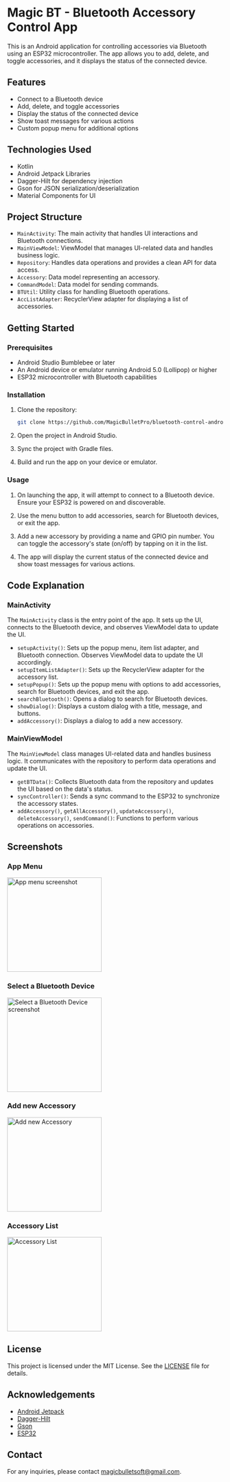 # Magic BT - Bluetooth Accessory Control App

This is an Android application for controlling accessories via Bluetooth using an ESP32 microcontroller. The app allows you to add, delete, and toggle accessories, and it displays the status of the connected device.

## Features

- Connect to a Bluetooth device
- Add, delete, and toggle accessories
- Display the status of the connected device
- Show toast messages for various actions
- Custom popup menu for additional options

## Technologies Used

- Kotlin
- Android Jetpack Libraries
- Dagger-Hilt for dependency injection
- Gson for JSON serialization/deserialization
- Material Components for UI

## Project Structure

- `MainActivity`: The main activity that handles UI interactions and Bluetooth connections.
- `MainViewModel`: ViewModel that manages UI-related data and handles business logic.
- `Repository`: Handles data operations and provides a clean API for data access.
- `Accessory`: Data model representing an accessory.
- `CommandModel`: Data model for sending commands.
- `BTUtil`: Utility class for handling Bluetooth operations.
- `AccListAdapter`: RecyclerView adapter for displaying a list of accessories.

## Getting Started

### Prerequisites

- Android Studio Bumblebee or later
- An Android device or emulator running Android 5.0 (Lollipop) or higher
- ESP32 microcontroller with Bluetooth capabilities

### Installation

1. Clone the repository:

    ```sh
    git clone https://github.com/MagicBulletPro/bluetooth-control-android.git
    ```

2. Open the project in Android Studio.

3. Sync the project with Gradle files.

4. Build and run the app on your device or emulator.

### Usage

1. On launching the app, it will attempt to connect to a Bluetooth device. Ensure your ESP32 is powered on and discoverable.

2. Use the menu button to add accessories, search for Bluetooth devices, or exit the app.

3. Add a new accessory by providing a name and GPIO pin number. You can toggle the accessory's state (on/off) by tapping on it in the list.

4. The app will display the current status of the connected device and show toast messages for various actions.

## Code Explanation

### MainActivity

The `MainActivity` class is the entry point of the app. It sets up the UI, connects to the Bluetooth device, and observes ViewModel data to update the UI.

- `setupActivity()`: Sets up the popup menu, item list adapter, and Bluetooth connection. Observes ViewModel data to update the UI accordingly.
- `setupItemListAdapter()`: Sets up the RecyclerView adapter for the accessory list.
- `setupPopup()`: Sets up the popup menu with options to add accessories, search for Bluetooth devices, and exit the app.
- `searchBluetooth()`: Opens a dialog to search for Bluetooth devices.
- `showDialog()`: Displays a custom dialog with a title, message, and buttons.
- `addAccessory()`: Displays a dialog to add a new accessory.

### MainViewModel

The `MainViewModel` class manages UI-related data and handles business logic. It communicates with the repository to perform data operations and update the UI.

- `getBTData()`: Collects Bluetooth data from the repository and updates the UI based on the data's status.
- `syncController()`: Sends a sync command to the ESP32 to synchronize the accessory states.
- `addAccessory()`, `getAllAccessory()`, `updateAccessory()`, `deleteAccessory()`, `sendCommand()`: Functions to perform various operations on accessories.


## Screenshots

### App Menu

<img src="/screenshots/scr1.png" alt="App menu screenshot" width="220"/>

### Select a Bluetooth Device

<img src="/screenshots/scr2.png" alt="Select a Bluetooth Device screenshot" width="220"/>

### Add new Accessory

<img src="/screenshots/scr3.png" alt="Add new Accessory" width="220"/>

### Accessory List

<img src="/screenshots/scr4.png" alt="Accessory List" width="220"/>

## License

This project is licensed under the MIT License. See the [LICENSE](LICENSE) file for details.

## Acknowledgements

- [Android Jetpack](https://developer.android.com/jetpack)
- [Dagger-Hilt](https://dagger.dev/hilt/)
- [Gson](https://github.com/google/gson)
- [ESP32](https://www.espressif.com/en/products/socs/esp32)

## Contact

For any inquiries, please contact [magicbulletsoft@gmail.com](mailto:magicbulletsoft@gmail.com).
